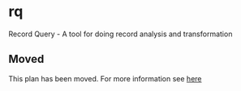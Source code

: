 # rq

Record Query - A tool for doing record analysis and transformation

## Moved

This plan has been moved. For more information see [here](https://github.com/habitat-sh/core-plans#additional-plans)
